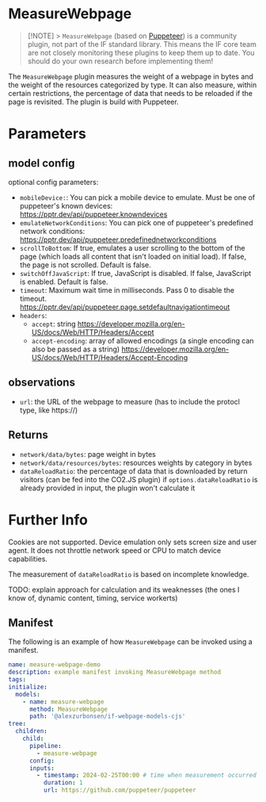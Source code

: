 # MeasureWebpage

> [!NOTE] > `MeasureWebpage` (based on [Puppeteer](https://github.com/puppeteer/puppeteer)) is a community plugin, not part of the IF standard library. This means the IF core team are not closely monitoring these plugins to keep them up to date. You should do your own research before implementing them!

The `MeasureWebpage` plugin measures the weight of a webpage in bytes and the weight of the resources categorized by type. It can also measure, within certain restrictions, the percentage of data that needs to be reloaded if the page is revisited. The plugin is build with Puppeteer.

# Parameters

## model config

optional config parameters:

- `mobileDevice:`: You can pick a mobile device to emulate. Must be one of puppeteer's known devices: https://pptr.dev/api/puppeteer.knowndevices
- `emulateNetworkConditions`: You can pick one of puppeteer's predefined network conditions: https://pptr.dev/api/puppeteer.predefinednetworkconditions
- `scrollToBottom`: If true, emulates a user scrolling to the bottom of the page (which loads all content that isn't loaded on initial load). If false, the page is not scrolled. Default is false.
- `switchOffJavaScript`: If true, JavaScript is disabled. If false, JavaScript is enabled. Default is false.
- `timeout`: Maximum wait time in milliseconds. Pass 0 to disable the timeout. https://pptr.dev/api/puppeteer.page.setdefaultnavigationtimeout
- `headers`:
  - `accept`: string https://developer.mozilla.org/en-US/docs/Web/HTTP/Headers/Accept
  - `accept-encoding`: array of allowed encodings (a single encoding can also be passed as a string) https://developer.mozilla.org/en-US/docs/Web/HTTP/Headers/Accept-Encoding

## observations

- `url`: the URL of the webpage to measure (has to include the protocl type, like https://)

## Returns

- `network/data/bytes`: page weight in bytes
- `network/data/resources/bytes`: resources weights by category in bytes
- `dataReloadRatio`: the percentage of data that is downloaded by return visitors (can be fed into the CO2.JS plugin)
  if `options.dataReloadRatio` is already provided in input, the plugin won't calculate it

# Further Info

Cookies are not supported.
Device emulation only sets screen size and user agent. It does not throttle network speed or CPU to match device capabilities.

The measurement of `dataReloadRatio` is based on incomplete knowledge.

TODO: explain approach for calculation and its weaknesses (the ones I know of, dynamic content, timing, service workerts)


## Manifest

The following is an example of how `MeasureWebpage` can be invoked using a manifest.

```yaml
name: measure-webpage-demo
description: example manifest invoking MeasureWebpage method
tags:
initialize:
  models:
    - name: measure-webpage
      method: MeasureWebpage
      path: '@alexzurbonsen/if-webpage-models-cjs'
tree:
  children:
    child:
      pipeline:
        - measure-webpage
      config:
      inputs:
        - timestamp: 2024-02-25T00:00 # time when measurement occurred
          duration: 1
          url: https://github.com/puppeteer/puppeteer
```


